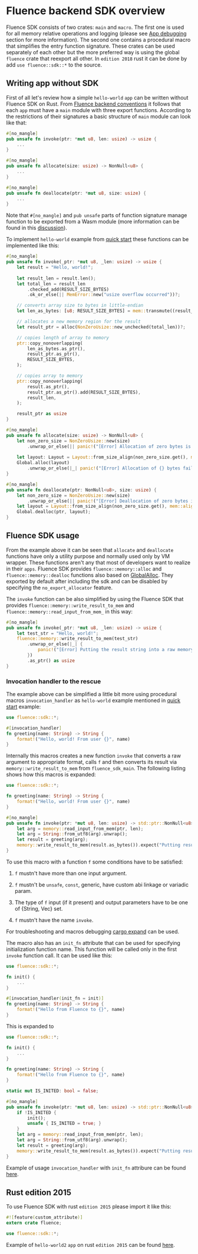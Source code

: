 # Fluence backend SDK overview

Fluence SDK consists of two crates: `main` and `macro`. The first one is used for all memory relative operations and logging (please see [App debugging](./app_debugging.md) section for more information). The second one contains a procedural macro that simplifies the entry function signature. These crates can be used separately of each other but the more preferred way is using the global `fluence` crate that reexport all other. In `edition 2018` rust it can be done by add `use fluence::sdk::*` to the source.

## Writing app without SDK

First of all let's review how a simple `hello-world` `app` can be written without Fluence SDK on Rust. From [Fluence backend conventions](app_conventions.md) it follows that each `app` must have a `main` module with three export functions. According to the restrictions of their signatures a basic structure of `main` module can look like that:

 ```Rust
 #[no_mangle]
 pub unsafe fn invoke(ptr: *mut u8, len: usize) -> usize {
     ...
 }
 
 #[no_mangle]
 pub unsafe fn allocate(size: usize) -> NonNull<u8> {
     ...
 }
 
 #[no_mangle]
 pub unsafe fn deallocate(ptr: *mut u8, size: usize) {
     ...
 }
 ```

Note that `#[no_mangle]` and `pub unsafe` parts of function signature manage function to be exported from a Wasm module (more information can be found in this [discussion](https://internals.rust-lang.org/t/precise-semantics-of-no-mangle/4098)).
 
To implement `hello-world` example from [quick start](TODO) these functions can be implemented like this:
 
```Rust
#[no_mangle]
pub unsafe fn invoke(_ptr: *mut u8, _len: usize) -> usize {
    let result = "Hello, world!";
    
    let result_len = result.len();
    let total_len = result_len
        .checked_add(RESULT_SIZE_BYTES)
        .ok_or_else(|| MemError::new("usize overflow occurred"))?;

    // converts array size to bytes in little-endian
    let len_as_bytes: [u8; RESULT_SIZE_BYTES] = mem::transmute((result_len as u32).to_le());

    // allocates a new memory region for the result
    let result_ptr = alloc(NonZeroUsize::new_unchecked(total_len))?;

    // copies length of array to memory
    ptr::copy_nonoverlapping(
        len_as_bytes.as_ptr(),
        result_ptr.as_ptr(),
        RESULT_SIZE_BYTES,
    );

    // copies array to memory
    ptr::copy_nonoverlapping(
        result.as_ptr(),
        result_ptr.as_ptr().add(RESULT_SIZE_BYTES),
        result_len,
    );

    result_ptr as usize
}

#[no_mangle]
pub unsafe fn allocate(size: usize) -> NonNull<u8> {
    let non_zero_size = NonZeroUsize::new(size)
        .unwrap_or_else(|| panic!("[Error] Allocation of zero bytes is not allowed."));
        
    let layout: Layout = Layout::from_size_align(non_zero_size.get(), mem::align_of::<u8>())?;
    Global.alloc(layout)
        .unwrap_or_else(|_| panic!("[Error] Allocation of {} bytes failed.", size))
}

#[no_mangle]
pub unsafe fn deallocate(ptr: NonNull<u8>, size: usize) {
    let non_zero_size = NonZeroUsize::new(size)
        .unwrap_or_else(|| panic!("[Error] Deallocation of zero bytes is not allowed."));
    let layout = Layout::from_size_align(non_zero_size.get(), mem::align_of::<u8>())?;
    Global.dealloc(ptr, layout);
}
``` 

## Fluence SDK usage

From the example above it can be seen that `allocate` and `deallocate` functions have only a utility purpose and normally used only by VM wrapper. These functions aren't any that most of developers want to realize in their `apps`. Fluence SDK provides `fluence::memory::alloc` and `fluence::memory::dealloc` functions also based on [GlobalAlloc](https://doc.rust-lang.org/beta/std/alloc/trait.GlobalAlloc.html). They exported by default after including the sdk and can be disabled by specifying the `no_export_allocator` feature.

The `invoke` function can be also simplified by using the Fluence SDK that provides `fluence::memory::write_result_to_mem` and `fluence::memory::read_input_from_mem_` in this way:

```Rust
#[no_mangle]
pub unsafe fn invoke(_ptr: *mut u8, _len: usize) -> usize {
    let test_str = "Hello, world!";
    fluence::memory::write_result_to_mem(test_str)
        .unwrap_or_else(|_| {
            panic!("[Error] Putting the result string into a raw memory was failed")
        })
        .as_ptr() as usize
}
```

### Invocation handler to the rescue

The example above can be simplified a little bit more using procedural macros `invocation_handler` as `hello-world` example mentioned in [quick start](TODO) example:
 
```Rust
use fluence::sdk::*;

#[invocation_handler]
fn greeting(name: String) -> String {
    format!("Hello, world! From user {}", name)
}
```

Internally this macros creates a new function `invoke` that converts a raw argument to appropriate format, calls `f` and then converts its result via `memory::write_result_to_mem` from `fluence_sdk_main`. The following listing shows how this macros is expanded:
 
```Rust
use fluence::sdk::*;

fn greeting(name: String) -> String {
    format!("Hello, world! From user {}", name)
}

#[no_mangle]
pub unsafe fn invoke(ptr: *mut u8, len: usize) -> std::ptr::NonNull<u8> {
    let arg = memory::read_input_from_mem(ptr, len);
    let arg = String::from_utf8(arg).unwrap();
    let result = greeting(arg);
    memory::write_result_to_mem(result.as_bytes()).expect("Putting result string to memory has failed")
}
```

To use this macro with a function `f` some conditions have to be satisfied:

1. `f` mustn't have more than one input argument.

2. `f` mustn't be `unsafe`, `const`, generic, have custom abi linkage or variadic param.

3. The type of `f` input (if it present) and output parameters have to be one of {String, Vec<u8>} set.

4. `f` mustn't have the name `invoke`.

For troubleshooting and macros debugging [cargo expand](https://github.com/dtolnay/cargo-expand) can be used. 

The macro also has an `init_fn` attribute that can be used for specifying initialization function name. This function will be called only in the first `invoke` function call. It can be used like this:

```Rust
use fluence::sdk::*;

fn init() {
    ...
}

#[invocation_handler(init_fn = init)]
fn greeting(name: String) -> String {
    format!("Hello from Fluence to {}", name)
}
```

This is expanded to

```Rust
use fluence::sdk::*;

fn init() { 
    ...
}

fn greeting(name: String) -> String {
    format!("Hello from Fluence to {}", name)
}

static mut IS_INITED: bool = false;

#[no_mangle]
pub unsafe fn invoke(ptr: *mut u8, len: usize) -> std::ptr::NonNull<u8> {
    if !IS_INITED { 
        init();
        unsafe { IS_INITED = true; }
    }
    let arg = memory::read_input_from_mem(ptr, len);
    let arg = String::from_utf8(arg).unwrap();
    let result = greeting(arg);
    memory::write_result_to_mem(result.as_bytes()).expect("Putting result string to memory has failed")
}
```

Example of usage `invocation_handler` with `init_fn` attribure can be found [here](https://github.com/fluencelabs/fluence/tree/master/vm/examples/hello-world2/app-2018).

## Rust edition 2015

To use Fluence SDK with rust `edition 2015` please import it like this: 

```Rust
#![feature(custom_attribute)]
extern crate fluence;

use fluence::sdk::*;
```

Example of `hello-world2` `app` on rust `edition 2015` can be found [here](https://github.com/fluencelabs/fluence/tree/master/vm/examples/hello-world2/app-2015).
